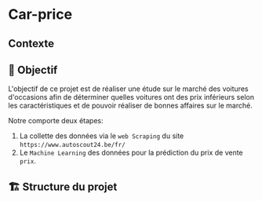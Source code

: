 # Car-price 

## Contexte  


## 🎯 Objectif 

L'objectif de ce projet est de réaliser une étude sur le marché des voitures d'occasions afin de déterminer quelles voitures ont des prix inférieurs selon les caractéristiques et de pouvoir réaliser de bonnes affaires sur le marché.

Notre comporte deux étapes:
1.  La collette des données via le `web Scraping` du site `https://www.autoscout24.be/fr/`
2.  Le `Machine Learning` des données pour la prédiction du prix de vente `prix`.

## 🏗️ Structure du projet 


